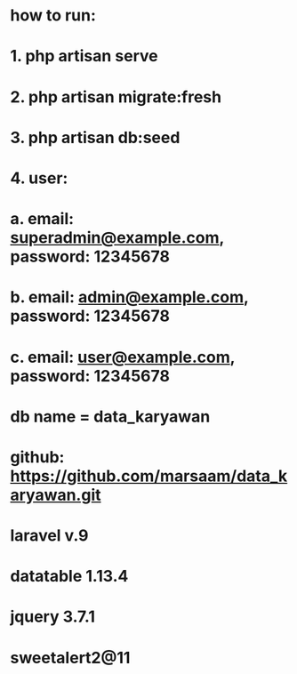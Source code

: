 
# how to run:
# 1. php artisan serve
# 2. php artisan migrate:fresh
# 3. php artisan db:seed
# 4. user:
#    a. email: superadmin@example.com, password: 12345678
#    b. email: admin@example.com, password: 12345678
#    c. email: user@example.com, password: 12345678

# db name = data_karyawan

# github: https://github.com/marsaam/data_karyawan.git

# laravel v.9
# datatable 1.13.4
# jquery 3.7.1
# sweetalert2@11

